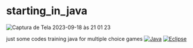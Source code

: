 # starting_in_java
![Captura de Tela 2023-09-18 às 21 01 23](https://github.com/Dhiogenes616/starting_in_java/assets/104387740/d5788350-bce9-4b94-abb7-7b8ad3148d29)

just some codes training java for multiple choice games
[![Java](https://img.shields.io/badge/Java-ED8B00?style=for-the-badge&logo=openjdk&logoColor=white)]()
[![Eclipse](https://img.shields.io/badge/Eclipse-2C2255?style=for-the-badge&logo=eclipse&logoColor=white)]()
